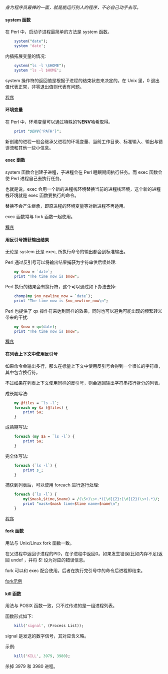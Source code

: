 
*身为程序员最棒的一面，就是能运行别人的程序，不必自己动手去写。*

#### system 函数

在 Perl 中，启动子进程最简单的方法是 system 函数。
```pl
    system("date");
    system 'date';
```

内插拓展变量的情况:
```pl
    system("ls -l \$HOME");
    system 'ls -l $HOME';
```

system 操作符的返回值是根据子进程的结束状态来决定的。在 Unix 里，0 退出值代表正常，非零退出值则代表有问题。

[程序](t/01_system.pl)


#### 环境变量

在 Perl 中，环境变量可以通过特殊的<strong>%ENV</strong>哈希取得。
```pl
    print "$ENV{'PATH'}";
```

新创建的进程一般会继承父进程的环境变量、当前工作目录、标准输入、输出与错误流和其他一些小信息。


#### exec 函数

system 函数会创建子进程，子进程会在 Perl 睡眠期间执行任务。而 exec 函数会使 Perl 进程自己去执行任务。

也就是说，exec 会用一个新的进程栈环境替换当前的进程栈环境，这个新的进程栈环境就是 exec 函数要执行的命令。

替换不会产生继承，即原进程的环境变量等对新进程不再适用。

exec 函数常与 fork 函数一起使用。

[程序](t/01_exec.pl)


#### 用反引号捕获输出结果

无论是 system 还是 exec, 所执行命令的输出都会到标准输出。

Perl 通过反引号可以将输出结果捕获为字符串供后续处理:
```pl
    my $now = `date`;
    print "The time now is $now";
```

Perl 执行的结果会有换行符，这个可以通过如下办法去掉:
```pl
    chomp(my $no_newline_now = `date`);
    print "The time now is $no_newline_now\n";
```

Perl 也提供了 qx 操作符来达到同样的效果，同时也可以避免可能出现的频繁转义带来的干扰:
```pl
    my $now = qx(date);
    print "The time now is $now";
```

[程序](t/01_back_quote.pl)


#### 在列表上下文中使用反引号

如果命令会输出多行，那么在标量上下文中使用反引号会得到一个很长的字符串，其中包含换行符。

不过如果在列表上下文使用同样的反引号，则会返回输出字符串按行拆分的列表。

成长期写法:
```pl
    my @files = `ls -l`;
    foreach my $a (@files) {
        print $a;
    }
```

成熟期写法:
```pl
    foreach (my $a = `ls -l`) {
        print $a;
    }
```

完全体写法:
```pl
    foreach (`ls -l`) {
        print $_;
    }
```

捕获到列表后，可以使用 foreach 进行逐行处理:
```pl
    foreach (`ls -l`) {
        my($mask,$time,$name) = /(\S+)\s+.*([\d]{2}:[\d]{2})\s+(.*)/;
        print "mask=$mask time=$time name=$name\n";
    }
```

[程序](t/01_back_quote2.pl)


#### fork 函数

用法与 Unix/Linux fork 函数一致。

在父进程中返回子进程的PID，在子进程中返回0。如果发生错误(比如内存不足)返回 undef ，并将 $! 设为对应的错误信息。

fork 可以和 exec 配合使用。后者在执行完引号中的命令后进程即结束。

[fork示例](t/01_fork.pl)


#### kill 函数

用法与 POSIX 函数一致，只不过传递的是一组进程列表。

函数形式如下:
```pl
    kill('signal', (Process List));
```
signal 是发送的数字信号，其对应含义略。

示例:
```pl
    kill('KILL', 3979, 3980);
```
杀掉 3979 和 3980 进程。

